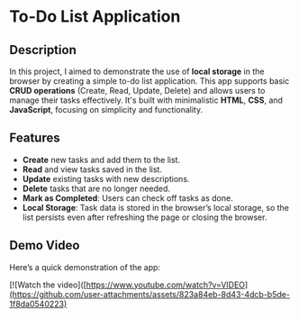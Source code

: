 # To-Do List Application

## Description
In this project, I aimed to demonstrate the use of **local storage** in the browser by creating a simple to-do list application. This app supports basic **CRUD operations** (Create, Read, Update, Delete) and allows users to manage their tasks effectively. It's built with minimalistic **HTML**, **CSS**, and **JavaScript**, focusing on simplicity and functionality.

## Features
- **Create** new tasks and add them to the list.
- **Read** and view tasks saved in the list.
- **Update** existing tasks with new descriptions.
- **Delete** tasks that are no longer needed.
- **Mark as Completed**: Users can check off tasks as done.
- **Local Storage**: Task data is stored in the browser’s local storage, so the list persists even after refreshing the page or closing the browser.

## Demo Video
Here’s a quick demonstration of the app:

[![Watch the video]([https://www.youtube.com/watch?v=VIDEO](https://github.com/user-attachments/assets/823a84eb-8d43-4dcb-b5de-1f8da0540223)







